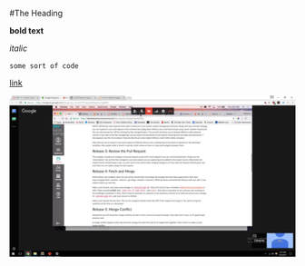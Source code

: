 #The Heading

**bold text**

*italic*

```
some sort of code
```

[link](https://www.google.com)

![img](Screenshot.png)